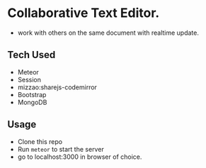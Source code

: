 # Collaborative Text Editor.

- work with others on the same document with realtime update.


## Tech Used

- Meteor
- Session
- mizzao:sharejs-codemirror
- Bootstrap
- MongoDB

## Usage

- Clone this repo
- Run `meteor` to start the server 
- go to localhost:3000 in browser of choice.
